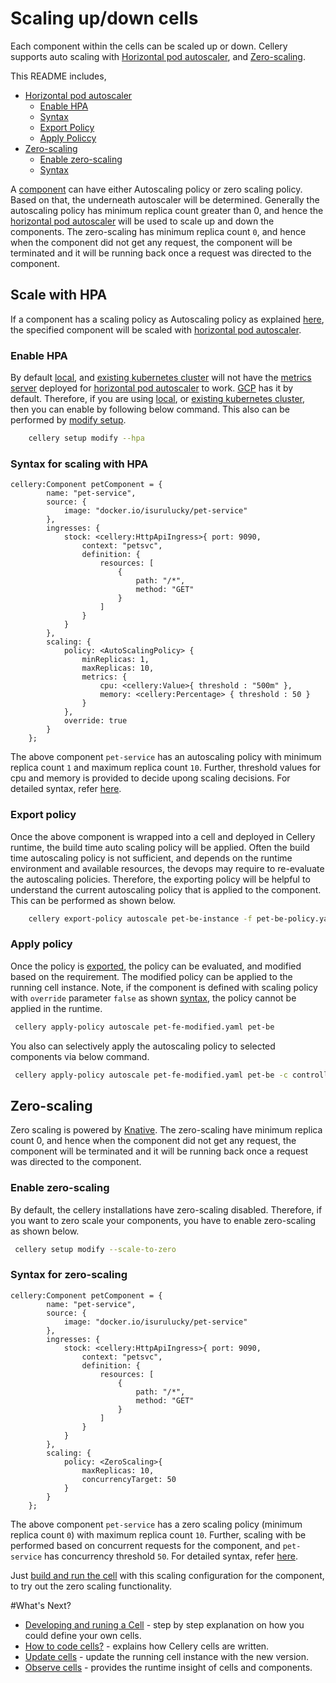 # Scaling up/down cells
Each component within the cells can be scaled up or down. Cellery supports auto scaling with [Horizontal pod autoscaler](#scale-with-hpa), 
and [Zero-scaling](#zero-scaling).

This README includes,
* [Horizontal pod autoscaler](#scale-with-hpa)
    * [Enable HPA](#enable-hpa)
    * [Syntax](#syntax-for-scaling-with-hpa)
    * [Export Policy](#export-policy)
    * [Apply Policcy](#apply-policy)
* [Zero-scaling](#zero-scaling)
    * [Enable zero-scaling](#enable-zero-scaling)
    * [Syntax](#syntax-for-zero-scaling)

A [component](https://github.com/wso2-cellery/spec/tree/master#component) can have either Autoscaling policy or zero scaling policy. Based on that, the underneath autoscaler will be determined. 
Generally the autoscaling policy has minimum replica count greater than 0, and hence the [horizontal pod autoscaler](https://kubernetes.io/docs/tasks/run-application/horizontal-pod-autoscale/)
will be used to scale up and down the components. The zero-scaling has minimum replica count `0`, and hence when the 
component did not get any request, the component will be terminated and it will be running back once a request was directed to the component. 

## Scale with HPA
If a component has a scaling policy as Autoscaling policy as explained [here](cellery-syntax.md#autoscaling), the specified 
component will be scaled with [horizontal pod autoscaler](https://kubernetes.io/docs/tasks/run-application/horizontal-pod-autoscale/). 

### Enable HPA
By default [local](setup/local-setup.md), and [existing kubernetes cluster](setup/existing-cluster.md) will not have the 
[metrics server](https://github.com/kubernetes-incubator/metrics-server) deployed for 
[horizontal pod autoscaler](https://kubernetes.io/docs/tasks/run-application/horizontal-pod-autoscale/) to work. [GCP](setup/gcp-setup.md) has it by default.
Therefore, if you are using [local](setup/local-setup.md), or [existing kubernetes cluster](setup/existing-cluster.md), 
then you can enable by following below command. This also can be performed by [modify setup](setup/modify-setup.md).

```bash
    cellery setup modify --hpa
```

### Syntax for scaling with HPA
```ballerina
cellery:Component petComponent = {
        name: "pet-service",
        source: {
            image: "docker.io/isurulucky/pet-service"
        },
        ingresses: {
            stock: <cellery:HttpApiIngress>{ port: 9090,
                context: "petsvc",
                definition: {
                    resources: [
                        {
                            path: "/*",
                            method: "GET"
                        }
                    ]
                }
            }
        },
        scaling: {
            policy: <AutoScalingPolicy> {
                minReplicas: 1,
                maxReplicas: 10,
                metrics: {
                    cpu: <cellery:Value>{ threshold : "500m" },
                    memory: <cellery:Percentage> { threshold : 50 }
                }
            },
            override: true
        }
    };
```

The above component `pet-service` has an autoscaling policy with minimum replica count `1` and maximum replica count `10`. 
Further, threshold values for cpu and memory is provided to decide upong scaling decisions. For detailed syntax, refer [here](cellery-syntax.md).

### Export policy
Once the above component is wrapped into a cell and deployed in Cellery runtime, the build time auto scaling policy will be applied. 
Often the build time autoscaling policy is not sufficient, and depends on the runtime environment and available resources, 
the devops may require to re-evaluate the autoscaling policies. Therefore, the exporting policy will be helpful to understand the 
current autoscaling policy that is applied to the component. This can be performed as shown below.
```bash
    cellery export-policy autoscale pet-be-instance -f pet-be-policy.yaml
```
  
### Apply policy
Once the policy is [exported](#export-policy), the policy can be evaluated, and modified based on the requirement. The 
modified policy can be applied to the running cell instance. Note, if the component is defined with scaling policy with 
`override` parameter `false` as shown [syntax](#syntax), the policy cannot be applied in the runtime. 
```bash
 cellery apply-policy autoscale pet-fe-modified.yaml pet-be
```

You also can selectively apply the autoscaling policy to selected components via below command. 
```bash
 cellery apply-policy autoscale pet-fe-modified.yaml pet-be -c controller, catalog
```

## Zero-scaling
Zero scaling is powered by [Knative](https://knative.dev/v0.6-docs/). The zero-scaling have minimum replica count 0, and hence when the 
component did not get any request, the component will be terminated and it will be running back once a request was directed to the component. 

### Enable zero-scaling
By default, the cellery installations have zero-scaling disabled. Therefore, if you want to zero scale your components, 
you have to enable zero-scaling as shown below.
```bash
 cellery setup modify --scale-to-zero
``` 

### Syntax for zero-scaling
```ballerina
cellery:Component petComponent = {
        name: "pet-service",
        source: {
            image: "docker.io/isurulucky/pet-service"
        },
        ingresses: {
            stock: <cellery:HttpApiIngress>{ port: 9090,
                context: "petsvc",
                definition: {
                    resources: [
                        {
                            path: "/*",
                            method: "GET"
                        }
                    ]
                }
            }
        },
        scaling: {
            policy: <ZeroScaling>{
                maxReplicas: 10,
                concurrencyTarget: 50
            }
        }
    };
```
The above component `pet-service` has a zero scaling policy (minimum replica count `0`) with maximum replica count `10`. 
Further, scaling with be performed based on concurrent requests for the component, and `pet-service` has concurrency threshold `50`.
For detailed syntax, refer [here](cellery-syntax.md).  

Just [build and run the cell](writing-a-cell.md) with this scaling configuration for the component, to try out the zero scaling functionality. 

#What's Next?
- [Developing and runing a Cell](writing-a-cell.md) - step by step explanation on how you could define your own cells.
- [How to code cells?](cellery-syntax.md) - explains how Cellery cells are written.
- [Update cells](cell-update.md) - update the running cell instance with the new version.
- [Observe cells](cellery-observability.md) - provides the runtime insight of cells and components.

